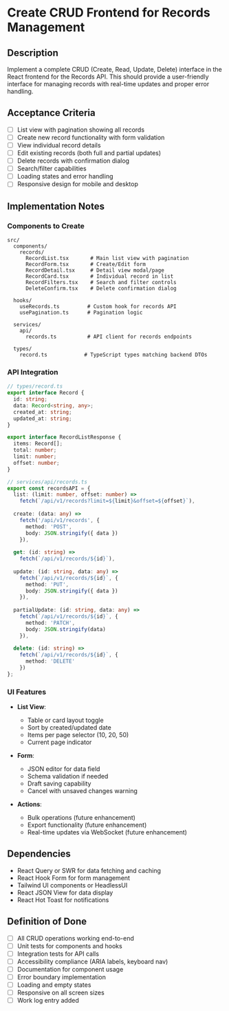# Create CRUD Frontend for Records Management

## Description
Implement a complete CRUD (Create, Read, Update, Delete) interface in the React frontend for the Records API. This should provide a user-friendly interface for managing records with real-time updates and proper error handling.

## Acceptance Criteria
- [ ] List view with pagination showing all records
- [ ] Create new record functionality with form validation
- [ ] View individual record details
- [ ] Edit existing records (both full and partial updates)
- [ ] Delete records with confirmation dialog
- [ ] Search/filter capabilities
- [ ] Loading states and error handling
- [ ] Responsive design for mobile and desktop

## Implementation Notes

### Components to Create
```
src/
  components/
    records/
      RecordList.tsx       # Main list view with pagination
      RecordForm.tsx       # Create/Edit form
      RecordDetail.tsx     # Detail view modal/page
      RecordCard.tsx       # Individual record in list
      RecordFilters.tsx    # Search and filter controls
      DeleteConfirm.tsx    # Delete confirmation dialog
  
  hooks/
    useRecords.ts         # Custom hook for records API
    usePagination.ts      # Pagination logic
    
  services/
    api/
      records.ts          # API client for records endpoints
      
  types/
    record.ts            # TypeScript types matching backend DTOs
```

### API Integration
```typescript
// types/record.ts
export interface Record {
  id: string;
  data: Record<string, any>;
  created_at: string;
  updated_at: string;
}

export interface RecordListResponse {
  items: Record[];
  total: number;
  limit: number;
  offset: number;
}

// services/api/records.ts
export const recordsAPI = {
  list: (limit: number, offset: number) => 
    fetch(`/api/v1/records?limit=${limit}&offset=${offset}`),
  
  create: (data: any) =>
    fetch('/api/v1/records', {
      method: 'POST',
      body: JSON.stringify({ data })
    }),
    
  get: (id: string) => 
    fetch(`/api/v1/records/${id}`),
    
  update: (id: string, data: any) =>
    fetch(`/api/v1/records/${id}`, {
      method: 'PUT',
      body: JSON.stringify({ data })
    }),
    
  partialUpdate: (id: string, data: any) =>
    fetch(`/api/v1/records/${id}`, {
      method: 'PATCH',
      body: JSON.stringify(data)
    }),
    
  delete: (id: string) =>
    fetch(`/api/v1/records/${id}`, {
      method: 'DELETE'
    })
};
```

### UI Features
- **List View**:
  - Table or card layout toggle
  - Sort by created/updated date
  - Items per page selector (10, 20, 50)
  - Current page indicator

- **Form**:
  - JSON editor for data field
  - Schema validation if needed
  - Draft saving capability
  - Cancel with unsaved changes warning

- **Actions**:
  - Bulk operations (future enhancement)
  - Export functionality (future enhancement)
  - Real-time updates via WebSocket (future enhancement)

## Dependencies
- React Query or SWR for data fetching and caching
- React Hook Form for form management
- Tailwind UI components or HeadlessUI
- React JSON View for data display
- React Hot Toast for notifications

## Definition of Done
- [ ] All CRUD operations working end-to-end
- [ ] Unit tests for components and hooks
- [ ] Integration tests for API calls
- [ ] Accessibility compliance (ARIA labels, keyboard nav)
- [ ] Documentation for component usage
- [ ] Error boundary implementation
- [ ] Loading and empty states
- [ ] Responsive on all screen sizes
- [ ] Work log entry added